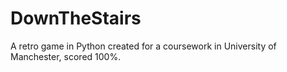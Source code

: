 # DownTheStairs
A retro game in Python created for a coursework in University of Manchester, scored 100%.
